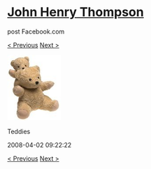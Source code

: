 # [John Henry Thompson](../README.md)
post Facebook.com

[< Previous](2008-04-02-6.md) [Next >](2008-04-02-8.md)

[![](../media/2008-04-02/Teddies-6.jpg)](../README.md)

Teddies

2008-04-02 09:22:22

[< Previous](2008-04-02-6.md) [Next >](2008-04-02-8.md)